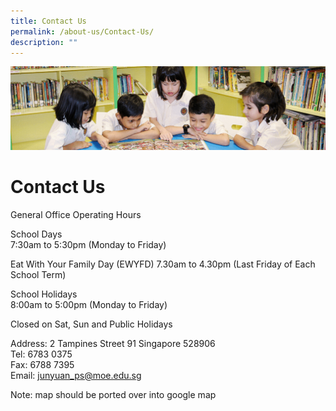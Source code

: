```yaml
---
title: Contact Us
permalink: /about-us/Contact-Us/
description: ""
---
```

![](/images/banner.gif)

Contact Us
==========

General Office Operating Hours   
  
School Days  
7:30am to 5:30pm (Monday to Friday)   
  
Eat With Your Family Day (EWYFD)
7.30am to 4.30pm (Last Friday of Each School Term)

School Holidays  
8:00am to 5:00pm (Monday to Friday)  
  
Closed on Sat, Sun and Public Holidays   
  
Address: 2 Tampines Street 91 Singapore 528906   
Tel: 6783 0375   
Fax: 6788 7395   
Email: [junyuan\_ps@moe.edu.sg](mailto:junyuan_ps@moe.edu.sg)


Note: map should be ported over into google map